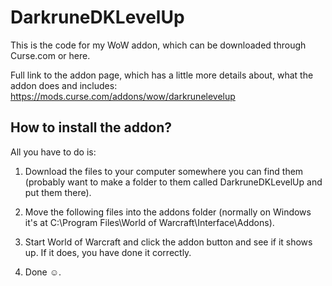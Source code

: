 # DarkruneDKLevelUp
This is the code for my WoW addon, which can be downloaded through Curse.com or here.

Full link to the addon page, which has a little more details about, what the addon does and includes:
https://mods.curse.com/addons/wow/darkrunelevelup

## How to install the addon?
All you have to do is:

1. Download the files to your computer somewhere you can find them (probably want to make a folder to them called DarkruneDKLevelUp and put them there).

2. Move the following files into the addons folder (normally on Windows it's at C:\Program Files\World of Warcraft\Interface\Addons).

3. Start World of Warcraft and click the addon button and see if it shows up. If it does, you have done it correctly.

4. Done ☺.
